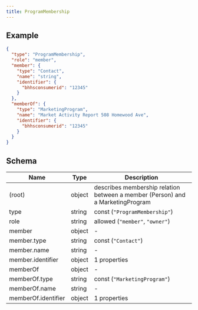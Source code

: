```yaml
---
title: ProgramMembership
---
```

## Example



```json
{
  "type": "ProgramMembership",
  "role": "member",
  "member": {
    "type": "Contact",
    "name": "string",
    "identifier": {
      "bhhsconsumerid": "12345"
    }
  },
  "memberOf": {
    "type": "MarketingProgram",
    "name": "Market Activity Report 508 Homewood Ave",
    "identifier": {
      "bhhsconsumerid": "12345"
    }
  }
}
```

## Schema

| Name | Type | Description |
|---|---|---|
| (root) | object | describes membership relation between a member (Person) and a MarketingProgram |
| type | string | const (`"ProgramMembership"`)  |
| role | string | allowed (`"member"`, `"owner"`)  |
| member | object | - |
| member.type | string | const (`"Contact"`)  |
| member.name | string | - |
| member.identifier | object |  1 properties |
| memberOf | object | - |
| memberOf.type | string | const (`"MarketingProgram"`)  |
| memberOf.name | string | - |
| memberOf.identifier | object |  1 properties |

